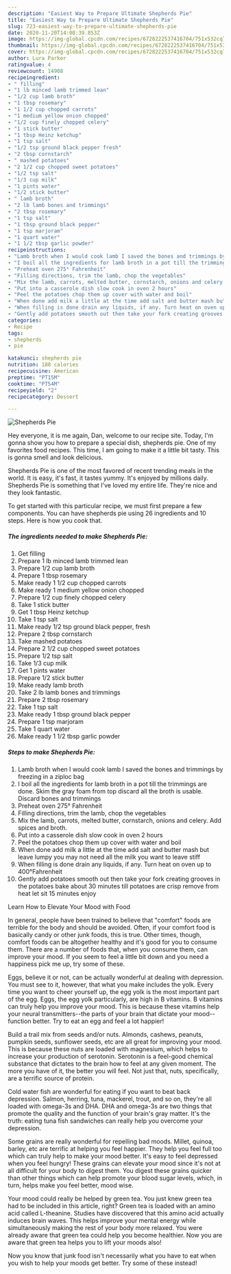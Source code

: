 ```yaml
---
description: "Easiest Way to Prepare Ultimate Shepherds Pie"
title: "Easiest Way to Prepare Ultimate Shepherds Pie"
slug: 723-easiest-way-to-prepare-ultimate-shepherds-pie
date: 2020-11-20T14:08:39.853Z
image: https://img-global.cpcdn.com/recipes/6728222537416704/751x532cq70/shepherds-pie-recipe-main-photo.jpg
thumbnail: https://img-global.cpcdn.com/recipes/6728222537416704/751x532cq70/shepherds-pie-recipe-main-photo.jpg
cover: https://img-global.cpcdn.com/recipes/6728222537416704/751x532cq70/shepherds-pie-recipe-main-photo.jpg
author: Lura Parker
ratingvalue: 4
reviewcount: 14908
recipeingredient:
- " filling"
- "1 lb minced lamb trimmed lean"
- "1/2 cup lamb broth"
- "1 tbsp rosemary"
- "1 1/2 cup chopped carrots"
- "1 medium yellow onion chopped"
- "1/2 cup finely chopped celery"
- "1 stick butter"
- "1 tbsp Heinz ketchup"
- "1 tsp salt"
- "1/2 tsp ground black pepper fresh"
- "2 tbsp cornstarch"
- " mashed potatoes"
- "2 1/2 cup chopped sweet potatoes"
- "1/2 tsp salt"
- "1/3 cup milk"
- "1 pints water"
- "1/2 stick butter"
- " lamb broth"
- "2 lb lamb bones and trimmings"
- "2 tbsp rosemary"
- "1 tsp salt"
- "1 tbsp ground black pepper"
- "1 tsp marjoram"
- "1 quart water"
- "1 1/2 tbsp garlic powder"
recipeinstructions:
- "Lamb broth when I would cook lamb I saved the bones and trimmings by freezing in a ziploc bag"
- "I boil all the ingredients for lamb broth in a pot till the trimmings are done. Skim the gray foam from top discard all the broth is usable. Discard bones and trimmings"
- "Preheat oven 275° Fahrenheit"
- "Filling directions, trim the lamb, chop the vegetables"
- "Mix the lamb, carrots, melted butter, cornstarch, onions and celery. Add spices and broth."
- "Put into a casserole dish slow cook in oven 2 hours"
- "Peel the potatoes chop them up cover with water and boil"
- "When done add milk a little at the time add salt and butter mash but leave lumpy you may not need all the milk you want to leave stiff"
- "When filling is done drain any liquids, if any. Turn heat on oven up to 400°Fahrenheit"
- "Gently add potatoes smooth out then take your fork creating grooves in the potatoes bake about 30 minutes till potatoes are crisp remove from heat let sit 15 minutes enjoy"
categories:
- Recipe
tags:
- shepherds
- pie

katakunci: shepherds pie 
nutrition: 188 calories
recipecuisine: American
preptime: "PT15M"
cooktime: "PT54M"
recipeyield: "2"
recipecategory: Dessert

---
```



![Shepherds Pie](https://img-global.cpcdn.com/recipes/6728222537416704/751x532cq70/shepherds-pie-recipe-main-photo.jpg)

Hey everyone, it is me again, Dan, welcome to our recipe site. Today, I'm gonna show you how to prepare a special dish, shepherds pie. One of my favorites food recipes. This time, I am going to make it a little bit tasty. This is gonna smell and look delicious.

Shepherds Pie is one of the most favored of recent trending meals in the world. It is easy, it's fast, it tastes yummy. It's enjoyed by millions daily. Shepherds Pie is something that I've loved my entire life. They're nice and they look fantastic.




To get started with this particular recipe, we must first prepare a few components. You can have shepherds pie using 26 ingredients and 10 steps. Here is how you cook that.

<!--inarticleads1-->

##### The ingredients needed to make Shepherds Pie:

1. Get  filling
1. Prepare 1 lb minced lamb trimmed lean
1. Prepare 1/2 cup lamb broth
1. Prepare 1 tbsp rosemary
1. Make ready 1 1/2 cup chopped carrots
1. Make ready 1 medium yellow onion chopped
1. Prepare 1/2 cup finely chopped celery
1. Take 1 stick butter
1. Get 1 tbsp Heinz ketchup
1. Take 1 tsp salt
1. Make ready 1/2 tsp ground black pepper, fresh
1. Prepare 2 tbsp cornstarch
1. Take  mashed potatoes
1. Prepare 2 1/2 cup chopped sweet potatoes
1. Prepare 1/2 tsp salt
1. Take 1/3 cup milk
1. Get 1 pints water
1. Prepare 1/2 stick butter
1. Make ready  lamb broth
1. Take 2 lb lamb bones and trimmings
1. Prepare 2 tbsp rosemary
1. Take 1 tsp salt
1. Make ready 1 tbsp ground black pepper
1. Prepare 1 tsp marjoram
1. Take 1 quart water
1. Make ready 1 1/2 tbsp garlic powder




<!--inarticleads2-->

##### Steps to make Shepherds Pie:

1. Lamb broth when I would cook lamb I saved the bones and trimmings by freezing in a ziploc bag
1. I boil all the ingredients for lamb broth in a pot till the trimmings are done. Skim the gray foam from top discard all the broth is usable. Discard bones and trimmings
1. Preheat oven 275° Fahrenheit
1. Filling directions, trim the lamb, chop the vegetables
1. Mix the lamb, carrots, melted butter, cornstarch, onions and celery. Add spices and broth.
1. Put into a casserole dish slow cook in oven 2 hours
1. Peel the potatoes chop them up cover with water and boil
1. When done add milk a little at the time add salt and butter mash but leave lumpy you may not need all the milk you want to leave stiff
1. When filling is done drain any liquids, if any. Turn heat on oven up to 400°Fahrenheit
1. Gently add potatoes smooth out then take your fork creating grooves in the potatoes bake about 30 minutes till potatoes are crisp remove from heat let sit 15 minutes enjoy




Learn How to Elevate Your Mood with Food


In general, people have been trained to believe that "comfort" foods are terrible for the body and should be avoided. Often, if your comfort food is basically candy or other junk foods, this is true. Other times, though, comfort foods can be altogether healthy and it's good for you to consume them. There are a number of foods that, when you consume them, can improve your mood. If you seem to feel a little bit down and you need a happiness pick me up, try some of these.

Eggs, believe it or not, can be actually wonderful at dealing with depression. You must see to it, however, that what you make includes the yolk. Every time you want to cheer yourself up, the egg yolk is the most important part of the egg. Eggs, the egg yolk particularly, are high in B vitamins. B vitamins can truly help you improve your mood. This is because these vitamins help your neural transmitters--the parts of your brain that dictate your mood--function better. Try to eat an egg and feel a lot happier!

Build a trail mix from seeds and/or nuts. Almonds, cashews, peanuts, pumpkin seeds, sunflower seeds, etc are all great for improving your mood. This is because these nuts are loaded with magnesium, which helps to increase your production of serotonin. Serotonin is a feel-good chemical substance that dictates to the brain how to feel at any given moment. The more you have of it, the better you will feel. Not just that, nuts, specifically, are a terrific source of protein.

Cold water fish are wonderful for eating if you want to beat back depression. Salmon, herring, tuna, mackerel, trout, and so on, they're all loaded with omega-3s and DHA. DHA and omega-3s are two things that promote the quality and the function of your brain's gray matter. It's the truth: eating tuna fish sandwiches can really help you overcome your depression. 

Some grains are really wonderful for repelling bad moods. Millet, quinoa, barley, etc are terrific at helping you feel happier. They help you feel full too which can truly help to make your mood better. It's easy to feel depressed when you feel hungry! These grains can elevate your mood since it's not at all difficult for your body to digest them. You digest these grains quicker than other things which can help promote your blood sugar levels, which, in turn, helps make you feel better, mood wise.

Your mood could really be helped by green tea. You just knew green tea had to be included in this article, right? Green tea is loaded with an amino acid called L-theanine. Studies have discovered that this amino acid actually induces brain waves. This helps improve your mental energy while simultaneously making the rest of your body more relaxed. You were already aware that green tea could help you become healthier. Now you are aware that green tea helps you to lift your moods also!

Now you know that junk food isn't necessarily what you have to eat when you wish to help your moods get better. Try some of these instead!

